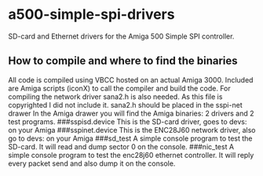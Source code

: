 # a500-simple-spi-drivers
SD-card and Ethernet drivers for the Amiga 500 Simple SPI controller. 

## How to compile and where to find the binaries
All code is compiled using VBCC hosted on an actual Amiga 3000.
Included are Amiga scripts (iconX) to call the compiler and build the code.
For compiling the network driver sana2.h is also needed. As this file is copyrighted I did not include it.
sana2.h should be placed in the sspi-net drawer
In the Amiga drawer you will find the Amiga binaries: 2 drivers and 2 test programs.
###sspisd.device
This is the SD-card driver, goes to devs: on your Amiga
###sspinet.device
This is the ENC28J60 network driver, also go to devs: on your Amiga
###sd_test
A simple console program to test the SD-card. It will read and dump sector 0 on the console.
###nic_test
A simple console program to test the enc28j60 ethernet controller.
It will reply every packet send and also dump it on the console.




